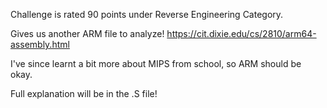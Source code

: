 Challenge is rated 90 points under Reverse Engineering Category.

Gives us another ARM file to analyze! 
https://cit.dixie.edu/cs/2810/arm64-assembly.html

I've since learnt a bit more about MIPS from school, so ARM should be okay. 

Full explanation will be in the .S file!
